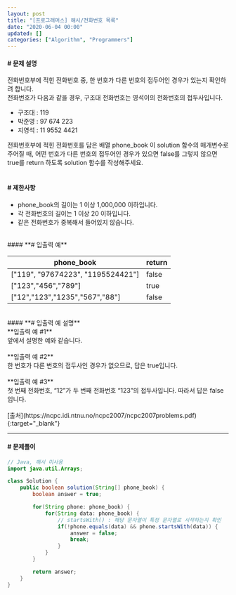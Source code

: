 ```yaml
---
layout: post
title: "[프로그래머스] 해시/전화번호 목록"
date: "2020-06-04 00:00"
updated: []
categories: ["Algorithm", "Programmers"]
---
```


#### **# 문제 설명**<br>
전화번호부에 적힌 전화번호 중, 한 번호가 다른 번호의 접두어인 경우가 있는지 확인하려 합니다.<br>
전화번호가 다음과 같을 경우, 구조대 전화번호는 영석이의 전화번호의 접두사입니다.<br>
- 구조대 : 119
- 박준영 : 97 674 223
- 지영석 : 11 9552 4421

전화번호부에 적힌 전화번호를 담은 배열 phone_book 이 solution 함수의 매개변수로 주어질 때, 어떤 번호가 다른 번호의 접두어인 경우가 있으면 false를 그렇지 않으면 true를 return 하도록 solution 함수를 작성해주세요.<br>
<br>
#### **# 제한사항**<br>
- phone_book의 길이는 1 이상 1,000,000 이하입니다.
- 각 전화번호의 길이는 1 이상 20 이하입니다.
- 같은 전화번호가 중복해서 들어있지 않습니다.

<br>
#### **# 입출력 예**

| phone\_book | return |
| --- | --- |
| \["119", "97674223", "1195524421"\] | false |
| \["123","456","789"\] | true |
| \["12","123","1235","567","88"\] | false |

<br>
#### **# 입출력 예 설명**<br>
**입출력 예 #1**<br>
앞에서 설명한 예와 같습니다.<br>
<br>
**입출력 예 #2**<br>
한 번호가 다른 번호의 접두사인 경우가 없으므로, 답은 true입니다.<br>
<br>
**입출력 예 #3**<br>
첫 번째 전화번호, “12”가 두 번째 전화번호 “123”의 접두사입니다. 따라서 답은 false입니다.<br>
<br>
[출처](https://ncpc.idi.ntnu.no/ncpc2007/ncpc2007problems.pdf){:target="_blank"}

---

#### **# 문제풀이**
```java
// Java, 해시 미사용
import java.util.Arrays;

class Solution {
    public boolean solution(String[] phone_book) {
        boolean answer = true;

        for(String phone: phone_book) {
            for(String data: phone_book) {
	            // startsWith() : 해당 문자열이 특정 문자열로 시작하는지 확인
                if(!phone.equals(data) && phone.startsWith(data)) {
                    answer = false;
                    break;
                }
            }
        }

        return answer;
    }
}
```